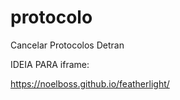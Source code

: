 # protocolo
Cancelar Protocolos Detran


IDEIA PARA iframe:

https://noelboss.github.io/featherlight/
